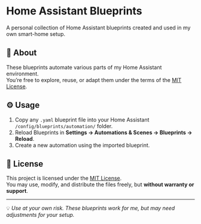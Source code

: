 # Home Assistant Blueprints

A personal collection of Home Assistant blueprints created and used in my own smart-home setup.

## 🧠 About
These blueprints automate various parts of my Home Assistant environment.  
You’re free to explore, reuse, or adapt them under the terms of the [MIT License](LICENSE).

## ⚙️ Usage
1. Copy any `.yaml` blueprint file into your Home Assistant `/config/blueprints/automation/` folder.  
2. Reload Blueprints in **Settings → Automations & Scenes → Blueprints → Reload**.  
3. Create a new automation using the imported blueprint.

## 🧾 License
This project is licensed under the [MIT License](LICENSE).  
You may use, modify, and distribute the files freely, but **without warranty or support**.

---

💡 *Use at your own risk. These blueprints work for me, but may need adjustments for your setup.*
